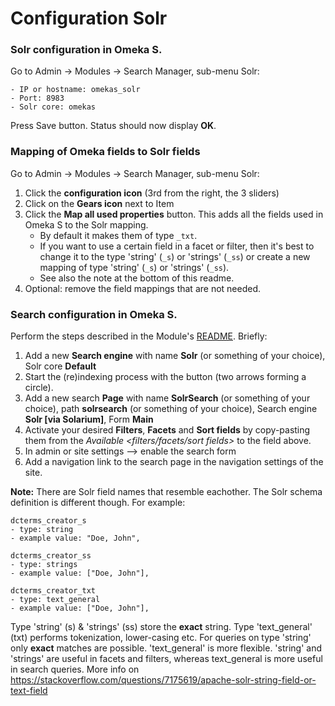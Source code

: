 # Configuration Solr

### Solr configuration in Omeka S. 
Go to Admin -> Modules -> Search Manager, sub-menu Solr:
```
- IP or hostname: omekas_solr
- Port: 8983
- Solr core: omekas
```
Press Save button. Status should now display **OK**.

### Mapping of Omeka fields to Solr fields
Go to Admin -> Modules -> Search Manager, sub-menu Solr:
1. Click the **configuration icon** (3rd from the right, the 3 sliders)
2. Click on the **Gears icon** next to Item
3. Click the **Map all used properties** button. This adds all the fields used in Omeka S to the Solr mapping. 
    - By default it makes them of type `_txt`. 
    - If you want to use a certain field in a facet or filter, then it's best to change it to the type 'string' (`_s`) or 'strings' (`_ss`) or create a new mapping of type 'string' (`_s`)  or 'strings' (`_ss`).
    - See also the note at the bottom of this readme.
4. Optional: remove the field mappings that are not needed. 

### Search configuration in Omeka S.
Perform the steps described in the Module's [README](https://github.com/Daniel-KM/Omeka-S-module-SearchSolr#quick-start). Briefly:
1. Add a new **Search engine** with name **Solr** (or something of your choice), Solr core **Default**
2. Start the (re)indexing process with the button (two arrows forming a circle).
3. Add a new search **Page** with name **SolrSearch** (or something of your choice), path **solrsearch** (or something of your choice), Search engine **Solr [via Solarium]**, Form **Main**
4. Activate your desired **Filters**, **Facets** and **Sort fields** by copy-pasting them from the *Available <filters/facets/sort fields>* to the field above.
5. In admin or site settings --> enable the search form
6. Add a navigation link to the search page in the navigation settings of the site.





**Note:** There are Solr field names that resemble eachother. The Solr schema definition is different though. For example:
```
dcterms_creator_s
- type: string
- example value: "Doe, John",

dcterms_creator_ss
- type: strings
- example value: ["Doe, John"],

dcterms_creator_txt
- type: text_general
- example value: ["Doe, John"],
```
Type 'string' (s) & 'strings' (ss) store the **exact** string. Type 'text_general' (txt) performs tokenization, lower-casing etc.
For queries on type 'string' only **exact** matches are possible. 'text_general' is more flexible.
'string' and 'strings' are useful in facets and filters, whereas text_general is more useful in search queries.
More info on https://stackoverflow.com/questions/7175619/apache-solr-string-field-or-text-field


